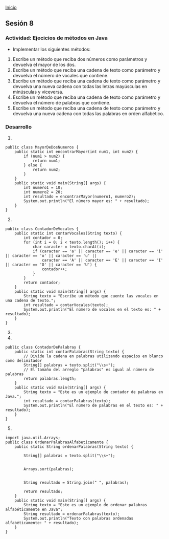 <!-- No borrar o modificar -->
[Inicio](./index.md)

## Sesión 8 

### Actividad: Ejecicios de métodos en Java

- Implementar los siguientes métodos:

1. Escribe un método que reciba dos números como parámetros y devuelva el mayor de los dos.
2. Escribe un método que reciba una cadena de texto como parámetro y devuelva el número de vocales que contiene.
3. Escribe un método que reciba una cadena de texto como parámetro y devuelva una nueva cadena con todas las letras mayúsculas en minúsculas y viceversa.
4. Escribe un método que reciba una cadena de texto como parámetro y devuelva el número de palabras que contiene.
5. Escribe un método que reciba una cadena de texto como parámetro y devuelva una nueva cadena con todas las palabras en orden alfabético.

### Desarrollo

1. 
```
public class MayorDeDosNumeros {
    public static int encontrarMayor(int num1, int num2) {
        if (num1 > num2) {
            return num1;
        } else {
            return num2;
        }
    }
    public static void main(String[] args) {
        int numero1 = 10;
        int numero2 = 20;
        int resultado = encontrarMayor(numero1, numero2);
        System.out.println("El número mayor es: " + resultado);
    }
}
```
2. 
```
public class ContadorDeVocales {
    public static int contarVocales(String texto) {
        int contador = 0;
        for (int i = 0; i < texto.length(); i++) {
            char caracter = texto.charAt(i);
            if (caracter == 'a' || caracter == 'e' || caracter == 'i' || caracter == 'o' || caracter == 'u' ||
                caracter == 'A' || caracter == 'E' || caracter == 'I' || caracter == 'O' || caracter == 'U') {
                contador++;
            }
        }
        return contador;
    }
    public static void main(String[] args) {
        String texto = "Escribe un método que cuente las vocales en una cadena de texto.";
        int resultado = contarVocales(texto);
        System.out.println("El número de vocales en el texto es: " + resultado);
    }
}
```
3. 

4. 
```
public class ContadorDePalabras {
    public static int contarPalabras(String texto) {
        // Divide la cadena en palabras utilizando espacios en blanco como delimitador
        String[] palabras = texto.split("\\s+");
        // El tamaño del arreglo "palabras" es igual al número de palabras
        return palabras.length;
    }
    public static void main(String[] args) {
        String texto = "Este es un ejemplo de contador de palabras en Java.";
        int resultado = contarPalabras(texto);
        System.out.println("El número de palabras en el texto es: " + resultado);
    }
}
```
5. 

```
import java.util.Arrays;
public class OrdenarPalabrasAlfabeticamente {
    public static String ordenarPalabras(String texto) {
        
        String[] palabras = texto.split("\\s+");
        
        
        Arrays.sort(palabras);
        
        
        String resultado = String.join(" ", palabras);
        
        return resultado;
    }
    public static void main(String[] args) {
        String texto = "Este es un ejemplo de ordenar palabras alfabéticamente en Java";
        String resultado = ordenarPalabras(texto);
        System.out.println("Texto con palabras ordenadas alfabéticamente: " + resultado);
    }
}
```

<!-- Su documentación aquí -->






